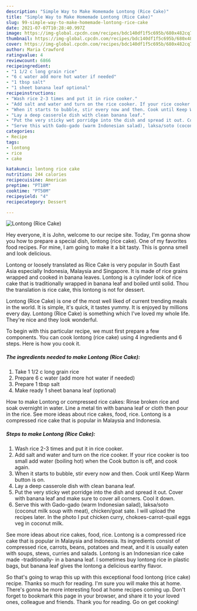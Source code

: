 ```yaml
---
description: "Simple Way to Make Homemade Lontong (Rice Cake)"
title: "Simple Way to Make Homemade Lontong (Rice Cake)"
slug: 99-simple-way-to-make-homemade-lontong-rice-cake
date: 2021-07-07T10:28:40.997Z
image: https://img-global.cpcdn.com/recipes/bdc140df1f5c695b/680x482cq70/lontong-rice-cake-recipe-main-photo.jpg
thumbnail: https://img-global.cpcdn.com/recipes/bdc140df1f5c695b/680x482cq70/lontong-rice-cake-recipe-main-photo.jpg
cover: https://img-global.cpcdn.com/recipes/bdc140df1f5c695b/680x482cq70/lontong-rice-cake-recipe-main-photo.jpg
author: Maria Crawford
ratingvalue: 4
reviewcount: 6866
recipeingredient:
- "1 1/2 c long grain rice"
- "6 c water add more hot water if needed"
- "1 tbsp salt"
- "1 sheet banana leaf optional"
recipeinstructions:
- "Wash rice 2-3 times and put it in rice cooker."
- "Add salt and water and turn on the rice cooker. If your rice cooker is too small add water (boiling hot) when the Cook button is off, and cook again."
- "When it starts to bubble, stir every now and then. Cook until Keep Warm button is on."
- "Lay a deep casserole dish with clean banana leaf."
- "Put the very sticky wet porridge into the dish and spread it out. Cover with banana leaf and make sure to cover all corners. Cool it down."
- "Serve this with Gado-gado (warm Indonesian salad), laksa/soto (coconut milk soup with meat), chicken/goat sate. I will upload the recipes later. In the photo I put chicken curry, chokoes-carrot-quail eggs veg in coconut milk."
categories:
- Recipe
tags:
- lontong
- rice
- cake

katakunci: lontong rice cake 
nutrition: 244 calories
recipecuisine: American
preptime: "PT18M"
cooktime: "PT50M"
recipeyield: "4"
recipecategory: Dessert

---
```



![Lontong (Rice Cake)](https://img-global.cpcdn.com/recipes/bdc140df1f5c695b/680x482cq70/lontong-rice-cake-recipe-main-photo.jpg)

Hey everyone, it is John, welcome to our recipe site. Today, I'm gonna show you how to prepare a special dish, lontong (rice cake). One of my favorites food recipes. For mine, I am going to make it a bit tasty. This is gonna smell and look delicious.

Lontong or loosely translated as Rice Cake is very popular in South East Asia especially Indonesia, Malaysia and Singapore. It is made of rice grains wrapped and cooked in banana leaves. Lontong is a cylinder look of rice cake that is traditionally wrapped in banana leaf and boiled until solid. Thou the translation is rice cake, this lontong is not for dessert.

Lontong (Rice Cake) is one of the most well liked of current trending meals in the world. It is simple, it's quick, it tastes yummy. It is enjoyed by millions every day. Lontong (Rice Cake) is something which I've loved my whole life. They're nice and they look wonderful.


To begin with this particular recipe, we must first prepare a few components. You can cook lontong (rice cake) using 4 ingredients and 6 steps. Here is how you cook it.

<!--inarticleads1-->

##### The ingredients needed to make Lontong (Rice Cake):

1. Take 1 1/2 c long grain rice
1. Prepare 6 c water (add more hot water if needed)
1. Prepare 1 tbsp salt
1. Make ready 1 sheet banana leaf (optional)


How to make Lontong or compressed rice cakes: Rinse broken rice and soak overnight in water. Line a metal tin with banana leaf or cloth then pour in the rice. See more ideas about rice cakes, food, rice. Lontong is a compressed rice cake that is popular in Malaysia and Indonesia. 

<!--inarticleads2-->

##### Steps to make Lontong (Rice Cake):

1. Wash rice 2-3 times and put it in rice cooker.
1. Add salt and water and turn on the rice cooker. If your rice cooker is too small add water (boiling hot) when the Cook button is off, and cook again.
1. When it starts to bubble, stir every now and then. Cook until Keep Warm button is on.
1. Lay a deep casserole dish with clean banana leaf.
1. Put the very sticky wet porridge into the dish and spread it out. Cover with banana leaf and make sure to cover all corners. Cool it down.
1. Serve this with Gado-gado (warm Indonesian salad), laksa/soto (coconut milk soup with meat), chicken/goat sate. I will upload the recipes later. In the photo I put chicken curry, chokoes-carrot-quail eggs veg in coconut milk.


See more ideas about rice cakes, food, rice. Lontong is a compressed rice cake that is popular in Malaysia and Indonesia. Its ingredients consist of compressed rice, carrots, beans, potatoes and meat, and it is usually eaten with soups, stews, curries and salads. Lontong is an Indonesian rice cake made -traditionally- in a banana leaf. I sometimes buy lontong rice in plastic bags, but banana leaf gives the lontong a delicious earthy flavor. 

So that's going to wrap this up with this exceptional food lontong (rice cake) recipe. Thanks so much for reading. I'm sure you will make this at home. There's gonna be more interesting food at home recipes coming up. Don't forget to bookmark this page in your browser, and share it to your loved ones, colleague and friends. Thank you for reading. Go on get cooking!
